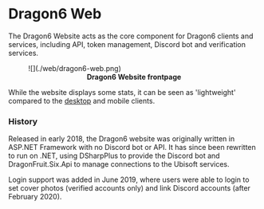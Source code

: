 # Dragon6 Web
The Dragon6 Website acts as the core component for Dragon6 clients and services, including API, token management, Discord bot and verification services.

<figure>
![](./web/dragon6-web.png)

<figcaption align="center"><b>Dragon6 Website frontpage</b></figcaption>
</figure>

<!-- TODO add mobile link -->

While the website displays some stats, it can be seen as 'lightweight' compared to the [desktop](./desktop) and mobile clients.

### History
Released in early 2018, the Dragon6 website was originally written in ASP.NET Framework with no Discord bot or API. It has since been rewritten to run on .NET, using DSharpPlus to provide the Discord bot and DragonFruit.Six.Api to manage connections to the Ubisoft services.

Login support was added in June 2019, where users were able to login to set cover photos (verified accounts only) and link Discord accounts (after February 2020).